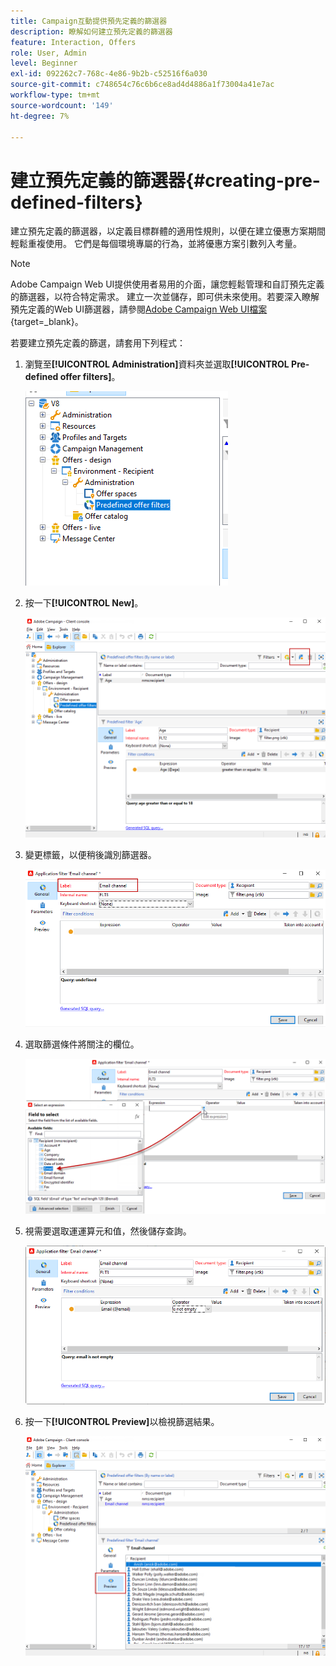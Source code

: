 ```yaml
---
title: Campaign互動提供預先定義的篩選器
description: 瞭解如何建立預先定義的篩選器
feature: Interaction, Offers
role: User, Admin
level: Beginner
exl-id: 092262c7-768c-4e86-9b2b-c52516f6a030
source-git-commit: c748654c76c6b6ce8ad4d4886a1f73004a41e7ac
workflow-type: tm+mt
source-wordcount: '149'
ht-degree: 7%

---
```


# 建立預先定義的篩選器{#creating-pre-defined-filters}

建立預先定義的篩選器，以定義目標群體的適用性規則，以便在建立優惠方案期間輕鬆重複使用。 它們是每個環境專屬的行為，並將優惠方案引數列入考量。

>[!NOTE]
>
>Adobe Campaign Web UI提供使用者易用的介面，讓您輕鬆管理和自訂預先定義的篩選器，以符合特定需求。 建立一次並儲存，即可供未來使用。若要深入瞭解預先定義的Web UI篩選器，請參閱[Adobe Campaign Web UI檔案](https://experienceleague.adobe.com/zh-hant/docs/campaign-web/v8/start/predefined-filters){target=_blank}。


若要建立預先定義的篩選，請套用下列程式：

1. 瀏覽至&#x200B;**[!UICONTROL Administration]**&#x200B;資料夾並選取&#x200B;**[!UICONTROL Pre-defined offer filters]**。

   ![](assets/offer_filter_create_005.png)

1. 按一下&#x200B;**[!UICONTROL New]**。

   ![](assets/offer_filter_create_001.png)

1. 變更標籤，以便稍後識別篩選器。

   ![](assets/offer_filter_create_002.png)

1. 選取篩選條件將關注的欄位。

   ![](assets/offer_filter_create_003.png)

1. 視需要選取運運算元和值，然後儲存查詢。

   ![](assets/offer_filter_create_004.png)

1. 按一下&#x200B;**[!UICONTROL Preview]**&#x200B;以檢視篩選結果。

   ![](assets/offer_filter_create_006.png)
